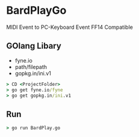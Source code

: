 # BardPlayGo

MIDI Event to PC-Keyboard Event 
FF14 Compatible  

## GOlang Libary

* fyne.io
* path/filepath
* gopkg.in/ini.v1
```cmd
> CD <ProjectFolder>
> go get fyne.io/fyne
> go get gopkg.in/ini.v1
```

## Run

```cmd
> go run BardPlay.go
```

